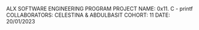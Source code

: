 ALX SOFTWARE ENGINEERING PROGRAM
PROJECT NAME: 0x11. C - printf
COLLABORATORS: CELESTINA & ABDULBASIT
COHORT: 11
DATE: 20/01/2023
